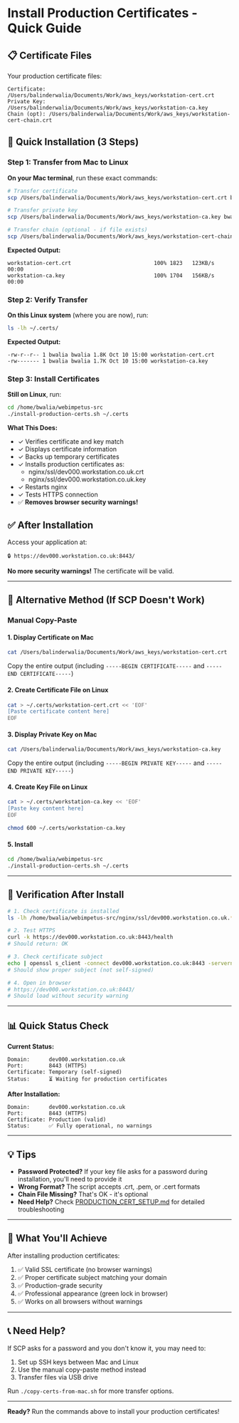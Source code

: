 # Install Production Certificates - Quick Guide

## 📋 Certificate Files

Your production certificate files:

```
Certificate:  /Users/balinderwalia/Documents/Work/aws_keys/workstation-cert.crt
Private Key:  /Users/balinderwalia/Documents/Work/aws_keys/workstation-ca.key
Chain (opt): /Users/balinderwalia/Documents/Work/aws_keys/workstation-cert-chain.crt
```

## 🚀 Quick Installation (3 Steps)

### Step 1: Transfer from Mac to Linux

**On your Mac terminal**, run these exact commands:

```bash
# Transfer certificate
scp /Users/balinderwalia/Documents/Work/aws_keys/workstation-cert.crt bwalia@172.20.0.1:~/.certs/

# Transfer private key
scp /Users/balinderwalia/Documents/Work/aws_keys/workstation-ca.key bwalia@172.20.0.1:~/.certs/

# Transfer chain (optional - if file exists)
scp /Users/balinderwalia/Documents/Work/aws_keys/workstation-cert-chain.crt bwalia@172.20.0.1:~/.certs/ 2>/dev/null || echo "No chain file (OK)"
```

**Expected Output:**
```
workstation-cert.crt                          100% 1823   123KB/s   00:00
workstation-ca.key                            100% 1704   156KB/s   00:00
```

### Step 2: Verify Transfer

**On this Linux system** (where you are now), run:

```bash
ls -lh ~/.certs/
```

**Expected Output:**
```
-rw-r--r-- 1 bwalia bwalia 1.8K Oct 10 15:00 workstation-cert.crt
-rw------- 1 bwalia bwalia 1.7K Oct 10 15:00 workstation-ca.key
```

### Step 3: Install Certificates

**Still on Linux**, run:

```bash
cd /home/bwalia/webimpetus-src
./install-production-certs.sh ~/.certs
```

**What This Does:**
- ✓ Verifies certificate and key match
- ✓ Displays certificate information
- ✓ Backs up temporary certificates
- ✓ Installs production certificates as:
  - nginx/ssl/dev000.workstation.co.uk.crt
  - nginx/ssl/dev000.workstation.co.uk.key
- ✓ Restarts nginx
- ✓ Tests HTTPS connection
- ✅ **Removes browser security warnings!**

## ✅ After Installation

Access your application at:
```
🔒 https://dev000.workstation.co.uk:8443/
```

**No more security warnings!** The certificate will be valid.

---

## 🔄 Alternative Method (If SCP Doesn't Work)

### Manual Copy-Paste

#### 1. Display Certificate on Mac

```bash
cat /Users/balinderwalia/Documents/Work/aws_keys/workstation-cert.crt
```

Copy the entire output (including `-----BEGIN CERTIFICATE-----` and `-----END CERTIFICATE-----`)

#### 2. Create Certificate File on Linux

```bash
cat > ~/.certs/workstation-cert.crt << 'EOF'
[Paste certificate content here]
EOF
```

#### 3. Display Private Key on Mac

```bash
cat /Users/balinderwalia/Documents/Work/aws_keys/workstation-ca.key
```

Copy the entire output (including `-----BEGIN PRIVATE KEY-----` and `-----END PRIVATE KEY-----`)

#### 4. Create Key File on Linux

```bash
cat > ~/.certs/workstation-ca.key << 'EOF'
[Paste key content here]
EOF

chmod 600 ~/.certs/workstation-ca.key
```

#### 5. Install

```bash
cd /home/bwalia/webimpetus-src
./install-production-certs.sh ~/.certs
```

---

## 🧪 Verification After Install

```bash
# 1. Check certificate is installed
ls -lh /home/bwalia/webimpetus-src/nginx/ssl/dev000.workstation.co.uk.*

# 2. Test HTTPS
curl -k https://dev000.workstation.co.uk:8443/health
# Should return: OK

# 3. Check certificate subject
echo | openssl s_client -connect dev000.workstation.co.uk:8443 -servername dev000.workstation.co.uk 2>/dev/null | openssl x509 -noout -subject
# Should show proper subject (not self-signed)

# 4. Open in browser
# https://dev000.workstation.co.uk:8443/
# Should load without security warning
```

---

## 📊 Quick Status Check

**Current Status:**
```
Domain:      dev000.workstation.co.uk
Port:        8443 (HTTPS)
Certificate: Temporary (self-signed)
Status:      ⏳ Waiting for production certificates
```

**After Installation:**
```
Domain:      dev000.workstation.co.uk
Port:        8443 (HTTPS)
Certificate: Production (valid)
Status:      ✅ Fully operational, no warnings
```

---

## 💡 Tips

- **Password Protected?** If your key file asks for a password during installation, you'll need to provide it
- **Wrong Format?** The script accepts .crt, .pem, or .cert formats
- **Chain File Missing?** That's OK - it's optional
- **Need Help?** Check [PRODUCTION_CERT_SETUP.md](PRODUCTION_CERT_SETUP.md) for detailed troubleshooting

---

## 🎯 What You'll Achieve

After installing production certificates:

1. ✅ Valid SSL certificate (no browser warnings)
2. ✅ Proper certificate subject matching your domain
3. ✅ Production-grade security
4. ✅ Professional appearance (green lock in browser)
5. ✅ Works on all browsers without warnings

---

## 📞 Need Help?

If SCP asks for a password and you don't know it, you may need to:
1. Set up SSH keys between Mac and Linux
2. Use the manual copy-paste method instead
3. Transfer files via USB drive

Run `./copy-certs-from-mac.sh` for more transfer options.

---

**Ready?** Run the commands above to install your production certificates!
